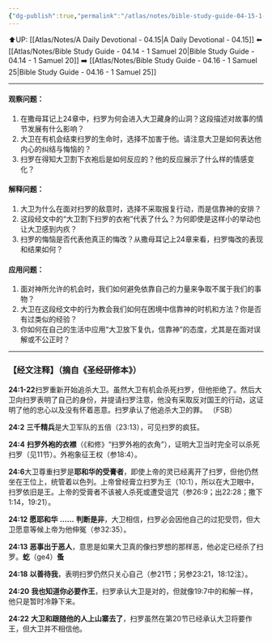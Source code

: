 ```yaml
---
{"dg-publish":true,"permalink":"/atlas/notes/bible-study-guide-04-15-1-samuel-24/"}
---
```


⬆️UP: [[Atlas/Notes/A Daily Devotional - 04.15\|A Daily Devotional - 04.15]]
⬅️ [[Atlas/Notes/Bible Study Guide - 04.14 - 1 Samuel 20\|Bible Study Guide - 04.14 - 1 Samuel 20]]
➡️ [[Atlas/Notes/Bible Study Guide - 04.16 - 1 Samuel 25\|Bible Study Guide - 04.16 - 1 Samuel 25]] 

---

#### 观察问题：

1. 在撒母耳记上24章中，扫罗为何会进入大卫藏身的山洞？这段描述对故事的情节发展有什么影响？
2. 大卫在有机会结束扫罗的生命时，选择不加害于他。请注意大卫是如何表达他内心的纠结与悔恼的？
3. 扫罗在得知大卫割下衣袍后是如何反应的？他的反应展示了什么样的情感变化？

#### 解释问题：

1. 大卫为什么在面对扫罗的敌意时，选择不采取报复行动，而是信靠神的安排？
2. 这段经文中的“大卫割下扫罗的衣袍”代表了什么？为何即使是这样小的举动也让大卫感到内疚？
3. 扫罗的悔恼是否代表他真正的悔改？从撒母耳记上24章来看，扫罗悔改的表现和结果如何？

#### 应用问题：

1. 面对神所允许的机会时，我们如何避免依靠自己的力量来争取不属于我们的事物？
2. 大卫在这段经文中的行为教会我们如何在困境中信靠神的时机和方法？你是否有过类似的经验？
3. 你如何在自己的生活中应用“大卫放下复仇，信靠神”的态度，尤其是在面对误解或不公正时？

---
### 【经文注释】（摘自《圣经研修本》）

**24:1-22**扫罗重新开始追杀大卫。虽然大卫有机会杀死扫罗，但他拒绝了。然后大卫向扫罗表明了自己的身份，并提请扫罗注意，他没有采取反对国王的行动，这证明了他的忠心以及没有怀着恶意。扫罗承认了他追杀大卫的罪。 （FSB）

**24:2** **三千精兵**是大卫军队的五倍（23:13），可见扫罗的疯狂。

**24:4** **扫罗外袍的衣襟**（《和修》“扫罗外袍的衣角”），证明大卫当时完全可以杀死扫罗（见11节）。外袍象征王权（参18:4）。

**24:6**大卫尊重扫罗是**耶和华的受膏者**，即使上帝的灵已经离开了扫罗，但他仍然坐在王位上，统管着以色列。上帝曾经膏立扫罗为王（10:1），所以在大卫眼中，扫罗依旧是王。上帝的受膏者不该被人杀死或遭受诅咒（参26:9；出22:28；撒下1:14，19:21）。

**24:12** **愿耶和华** **……** **判断是非**，大卫相信，扫罗必会因他自己的过犯受罚，但大卫愿意等候上帝为他伸冤（参32:35）。

**24:13** **恶事出于恶人**，意思是如果大卫真的像扫罗想的那样恶，他必定已经杀了扫罗。**虼**（ge4）**蚤**

**24:18** **以善待我**，表明扫罗仍然只关心自己（参21节；另参23:21，18:12注）。

**24:20** **我也知道你必要作王**，扫罗承认大卫是对的，但就像19:7中的和解一样，他只是暂时冷静下来。

**24:22** **大卫和跟随他的人上山寨去了**，扫罗虽然在第20节已经承认大卫将要作王，但大卫并不相信他。